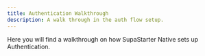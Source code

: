 ```yaml
---
title: Authentication Walkthrough
description: A walk through in the auth flow setup.
---
```


Here you will find a walkthrough on how SupaStarter Native sets up Authentication.
